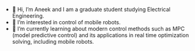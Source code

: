 - 👋 Hi, I’m Aneek and I am a graduate student studying Electrical Engineering.
- 👀 I’m interested in control of mobile robots.
- 🌱 I’m currently learning about modern control methods such as MPC (model predictive control) and its applications in real time optimization solving, including mobile robots.


<!---
NA364KU/NA364KU is a ✨ special ✨ repository because its `README.md` (this file) appears on your GitHub profile.
You can click the Preview link to take a look at your changes.
--->
